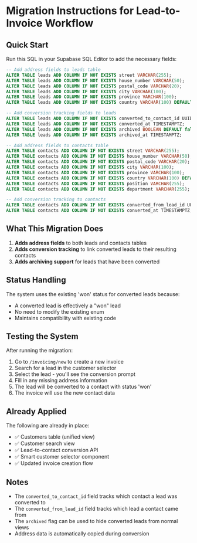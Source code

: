 # Migration Instructions for Lead-to-Invoice Workflow

## Quick Start

Run this SQL in your Supabase SQL Editor to add the necessary fields:

```sql
-- Add address fields to leads table
ALTER TABLE leads ADD COLUMN IF NOT EXISTS street VARCHAR(255);
ALTER TABLE leads ADD COLUMN IF NOT EXISTS house_number VARCHAR(50);
ALTER TABLE leads ADD COLUMN IF NOT EXISTS postal_code VARCHAR(20);
ALTER TABLE leads ADD COLUMN IF NOT EXISTS city VARCHAR(100);
ALTER TABLE leads ADD COLUMN IF NOT EXISTS province VARCHAR(100);
ALTER TABLE leads ADD COLUMN IF NOT EXISTS country VARCHAR(100) DEFAULT 'Nederland';

-- Add conversion tracking fields to leads
ALTER TABLE leads ADD COLUMN IF NOT EXISTS converted_to_contact_id UUID REFERENCES contacts(id);
ALTER TABLE leads ADD COLUMN IF NOT EXISTS converted_at TIMESTAMPTZ;
ALTER TABLE leads ADD COLUMN IF NOT EXISTS archived BOOLEAN DEFAULT false;
ALTER TABLE leads ADD COLUMN IF NOT EXISTS archived_at TIMESTAMPTZ;

-- Add address fields to contacts table
ALTER TABLE contacts ADD COLUMN IF NOT EXISTS street VARCHAR(255);
ALTER TABLE contacts ADD COLUMN IF NOT EXISTS house_number VARCHAR(50);
ALTER TABLE contacts ADD COLUMN IF NOT EXISTS postal_code VARCHAR(20);
ALTER TABLE contacts ADD COLUMN IF NOT EXISTS city VARCHAR(100);
ALTER TABLE contacts ADD COLUMN IF NOT EXISTS province VARCHAR(100);
ALTER TABLE contacts ADD COLUMN IF NOT EXISTS country VARCHAR(100) DEFAULT 'Nederland';
ALTER TABLE contacts ADD COLUMN IF NOT EXISTS position VARCHAR(255);
ALTER TABLE contacts ADD COLUMN IF NOT EXISTS department VARCHAR(255);

-- Add conversion tracking to contacts
ALTER TABLE contacts ADD COLUMN IF NOT EXISTS converted_from_lead_id UUID REFERENCES leads(id);
ALTER TABLE contacts ADD COLUMN IF NOT EXISTS converted_at TIMESTAMPTZ;
```

## What This Migration Does

1. **Adds address fields** to both leads and contacts tables
2. **Adds conversion tracking** to link converted leads to their resulting contacts
3. **Adds archiving support** for leads that have been converted

## Status Handling

The system uses the existing 'won' status for converted leads because:
- A converted lead is effectively a "won" lead
- No need to modify the existing enum
- Maintains compatibility with existing code

## Testing the System

After running the migration:

1. Go to `/invoicing/new` to create a new invoice
2. Search for a lead in the customer selector
3. Select the lead - you'll see the conversion prompt
4. Fill in any missing address information
5. The lead will be converted to a contact with status 'won'
6. The invoice will use the new contact data

## Already Applied

The following are already in place:
- ✅ Customers table (unified view)
- ✅ Customer search view
- ✅ Lead-to-contact conversion API
- ✅ Smart customer selector component
- ✅ Updated invoice creation flow

## Notes

- The `converted_to_contact_id` field tracks which contact a lead was converted to
- The `converted_from_lead_id` field tracks which lead a contact came from
- The `archived` flag can be used to hide converted leads from normal views
- Address data is automatically copied during conversion